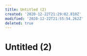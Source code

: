 ```yaml
---
title: Untitled (2)
created: '2020-12-22T21:29:02.810Z'
modified: '2020-12-22T21:55:54.262Z'
deleted: true
---
```


# Untitled (2)
